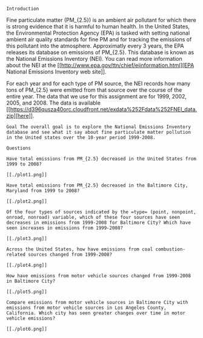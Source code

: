 

    Introduction

Fine particulate matter (PM_{2.5}) is an ambient air pollutant for which there is strong evidence that it is harmful to human health. In the United States, the Environmental Protection Agency (EPA) is tasked with setting national ambient air quality standards for fine PM and for tracking the emissions of this pollutant into the atmosphere. Approximatly every 3 years, the EPA releases its database on emissions of PM_{2.5}. This database is known as the National Emissions Inventory (NEI). You can read more information about the NEI at the [[http://www.epa.gov/ttn/chief/eiinformation.html][EPA National Emissions Inventory web site]].

For each year and for each type of PM source, the NEI records how many tons of PM_{2.5} were emitted from that source over the course of the entire year. The data that we use for this assignment are for 1999, 2002, 2005, and 2008. The data is available [[https://d396qusza40orc.cloudfront.net/exdata%252Fdata%252FNEI_data.zip][here]].

    Goal The overall goal is to explore the National Emissions Inventory database and see what it say about fine particulate matter pollution in the United states over the 10-year period 1999-2008.

    Questions

    Have total emissions from PM_{2.5} decreased in the United States from 1999 to 2008?

    [[./plot1.png]]

    Have total emissions from PM_{2.5} decreased in the Baltimore City, Maryland from 1999 to 2008?

    [[./plot2.png]]

    Of the four types of sources indicated by the =type= (point, nonpoint, onroad, nonroad) variable, which of these four sources have seen decreases in emissions from 1999-2008 for Baltimore City? Which have seen increases in emissions from 1999-2008?

    [[./plot3.png]]

    Across the United States, how have emissions from coal combustion-related sources changed from 1999-2008?

    [[./plot4.png]]

    How have emissions from motor vehicle sources changed from 1999-2008 in Baltimore City?

    [[./plot5.png]]

    Compare emissions from motor vehicle sources in Baltimore City with emissions from motor vehicle sources in Los Angeles County, California. Which city has seen greater changes over time in motor vehicle emissions?

    [[./plot6.png]]


